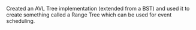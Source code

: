 Created an AVL Tree implementation (extended from a BST) and used it to create something called a Range Tree which can be used for event scheduling. 
